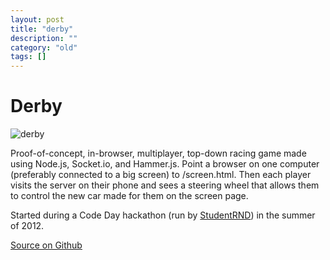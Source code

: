 ```yaml
---
layout: post
title: "derby"
description: ""
category: "old"
tags: []
---
```



Derby
=====

![derby](http://hackniac.com/images/posts/derby/derby.gif)

Proof-of-concept, in-browser, multiplayer, top-down racing game made using Node.js, Socket.io, and Hammer.js. Point a browser on one computer (preferably connected to a big screen) to /screen.html. Then each player visits the server on their phone and sees a steering wheel that allows them to control the new car made for them on the screen page.

Started during a Code Day hackathon (run by [StudentRND](http://studentrnd.org/)) in the summer of 2012.

[Source on Github](https://github.com/jmptable/derby)
